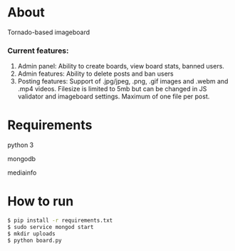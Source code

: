 # About
Tornado-based imageboard
### Current features:
1. Admin panel:
    Ability to create boards, view board stats, banned users.
2. Admin features:
    Ability to delete posts and ban users
3. Posting features:
    Support of .jpg/jpeg, .png, .gif images and .webm and .mp4 videos.
    Filesize is limited to 5mb but can be changed in JS validator and imageboard settings.
    Maximum of one file per post.
# Requirements
python 3

mongodb

mediainfo
# How to run
```sh
$ pip install -r requirements.txt
$ sudo service mongod start
$ mkdir uploads
$ python board.py
```
